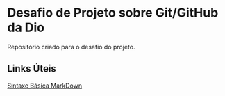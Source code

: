 # Desafio de Projeto sobre Git/GitHub da Dio
Repositório criado para o desafio do projeto.


## Links Úteis

[Síntaxe Básica MarkDown](https://www.markdownguide.org/basic-syntax/)
